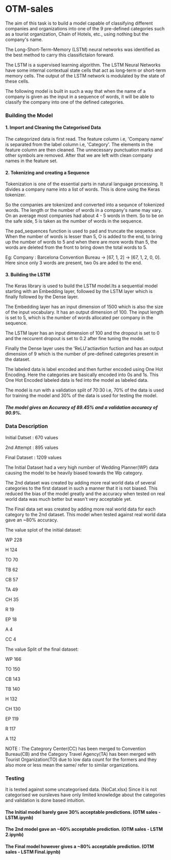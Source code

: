 # OTM-sales

The aim of this task is to build a model capable of classifying different companies and organizations into one of the 9 pre-defined categories such as a tourist organization, Chain of Hotels, etc., using nothing but the company's name.

The Long-Short-Term-Memory (LSTM) neural networks was identified as the best method to carry this classifictaion forward.

The LSTM is a supervised learning algorithm. The LSTM Neural Networks have some internal contextual state cells that act as long-term or short-term memory cells. The output of the LSTM network is modulated by the state of these cells.

The following model is built in such a way that when the name of a company is given as the input in a sequence of words, it will be able to classify the company into one of the defined categories. 

### Building the Model
#### 1. Import and Cleaning the Categorised Data
The categorized data is first read. The feature column i.e, 'Company name' is separated from the label column i.e, 'Category'.
The elements in the feature column are then cleaned. The unnecessary punctuation marks and other symbols are removed. After that we are left with clean company names in the feature set.

#### 2. Tokenizing and creating a Sequence
Tokenization is one of the essential parts in natural language processing. It divides a company name into a list of words. This is done using the Keras tokenizer.

So the companies are tokenized and converted into a sequnce of tokenized words. The length or the number of words in a company's name may vary. On an average most companies had about 4 - 5 words in them. So to be on the safe side, 5 is taken as the number of words in the sequence.

The pad_sequences function is used to pad and truncate the sequence. When the number of words is lesser than 5, O is added to the end, to bring up the number of words to 5 and when there are more words than 5, the words are deleted from the front to bring down the total words to 5.

Eg: Company : 	Barcelona Convention Bureau -> [67,  1,  2] -> [67,  1,  2,  0,  0].
Here since only 3 words are present, two 0s are aded to the end.

#### 3. Building the LSTM
The Keras library is used to build the LSTM model.Its a sequential model starting with an Embedding layer, followed by the LSTM layer which is finally followed by the Dense layer. 

The Embedding layer has an input dimension of 1500 which is also the size of the input vocabulary. It has an output dimension of 100. The input length is set to 5, which is the number of words allocated per company in the sequence.

The LSTM layer has an input dimension of 100 and the dropout is set to 0  and the reccurent dropout is set to 0.2 after fine tuning the model.

Finally the Dense layer uses the 'ReLU'actiavtion fuction and has an output dimension of 9 which is the number of pre-defined categories present in the dataset. 

The labeled data is label encoded and then further encoded using One Hot Encoding. Here the categories are basically encoded into 0s and 1s. This One Hot Encoded labeled data is fed into the model as labeled data.

The model is run with a validation split of 70:30 i.e, 70% of the data is used for training the model and 30% of the data is used for testing the model.

##### The model gives an Accuracy of 89.45% and a validation accuracy of 90.9%.

### Data Description
Initial Datset : 670 values

2nd Attempt : 895 values

Final Dataset : 1209 values

The Initial Dataset had a very high number of Wedding Planner(WP) data causing the model to be heavily biased towards the Wp category.

The 2nd dataset was created by adding more real world data of several categories to the first dataset in such a manner that it is not biased.
This reduced the bias of the model greatly and the accuracy when tested on real world data was much better but wasn't very acceptable yet.

The Final data set was created by adding more real world data for each category to the 2nd dataset. This model when tested against real world data gave an ~80% accuracy.

The value splot of the initial dataset:

WP    228

H     124

TO     70

TB     62

CB     57

TA     49

CH     35

R      19

EP     18

A       4

CC      4

The value Split of the final dataset: 

WP    166

TO    150

CB    143

TB    140

H     132

CH    130

EP    119

R     117

A     112

NOTE : The Categrory Center(CC) has been merged to Convention Bureau(CB) and the Category Travel Agency(TA) has been merged with Tourist Organization(TO) due to low data count for the formers and they also more or less mean the same/  refer to similar organizations.

### Testing

It is tested against some uncategorised data. (NoCat.xlsx)
Since it is not categorised we oursleves have only limited knowledge about the categories and validation is done based intuition.

#### The Initial model barely gave 30% acceptable predictions. (OTM sales - LSTM.ipynb)

#### The 2nd model gave an ~60% acceptable prediction. (OTM sales - LSTM 2.ipynb)

#### The Final model however gives a ~80% acceptable prediction. (OTM sales - LSTM Final.ipynb)
